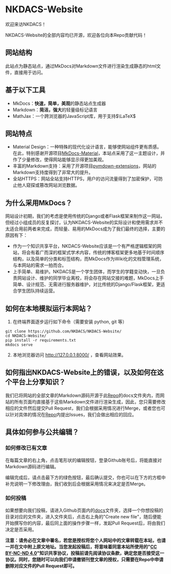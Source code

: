 # NKDACS-Website

欢迎来访NKDACS！

NKDACS-Website的全部内容均已开源，欢迎各位向本Repo贡献代码！

## 网站结构

此站点为静态站点，通过MkDocs对Markdown文件进行渲染生成静态的html文件，直接用于访问。

## 基于以下工具

* MkDocs：**快速，简单，美观**的静态站点生成器
* Markdown：**简洁，强大**的轻量级标记语言
* MathJax：一个跨浏览器的JavaScript库，用于支持$\LaTeX$

## 网站特点

* Material Design：一种特殊的现代化设计语言，能够使网站组件更有质感。在此，特别感谢开源项目[MkDocs-Material](https://github.com/squidfunk/mkdocs-material)，本站点采用了这一主题设计，并作了少量修改，使得网站能够显示得更加美观。
* 丰富的Markdown支持：采用了开源项目[pymdown-extensions](https://github.com/facelessuser/pymdown-extensions/)，网站的Markdown支持度得到了非常大的提升。
* 全站HTTPS：网站全站支持HTTPS，用户的访问流量得到了加密保护，可防止他人窥探或篡改网站浏览数据。

## 为什么采用MkDocs？

网站设计初期，我们的考虑是使用传统的Django或者Flask框架来制作这一网站，但经过小组成员的反复探讨，认为NKDACS-Website的实际设计和使用需求并不太适合用前两者来完成，而轻量、易用的MkDocs成为了我们最终的选择，主要的原因有下：

* 作为一个知识共享平台，NKDACS-Website应该是一个有严格逻辑框架的网站，将会有着广而深的框架式学术内容，传统的博客框架更多地基于时间顺序结构，以及简单的分类和标签结构，而MkDocs作为Wiki化的文档管理系统，与本网站的需求一拍而合。
* 上手简单、易维护。NKDACS是一个学生团体，而学生的学籍变动快，一旦负责网站设计、维护的同学毕业离校，将会存在网站交接的难题，MkDocs上手简单、设计规范、无需进行服务器维护，对比传统的Django/Flask框架，更适合学生团队持续运营。

## 如何在本地模拟运行本网站？

1. 在终端界面逐步运行如下命令（需要安装 python, git 等）

```
git clone https://github.com/NKDACS/NKDACS-Website/
cd NKDACS-Website/
pip install -r requirements.txt
mkdocs serve
```

2. 本地浏览器访问 http://127.0.0.1:8000/ ，查看网站效果。

## 如何指出NKDACS-Website上的错误，以及如何在这个平台上分享知识？

我们已将网站的全部文章的Markdown源码开源于此[Repo](https://github.com/NKDACS/NKDACS-Website)的docs文件夹内，而网站的所有页面均直接基于这些Markdown文件进行渲染生成，因此，您只需要修改相应的文件然后提交Pull Request，我们会根据采用情况进行Merge，或者您也可以针对具体的情况在[Repo](https://github.com/NKDACS/NKDACS-Website)内提出Issues，我们会做出相应的回应。

## 具体如何参与公共编辑？

### 如何修改已有文章

在每篇文章的右上角，点击笔形状的编辑按钮，登录Github账号后，将能直接对Markdown源码进行编辑。

编辑完成后，请点击最下方的绿色按钮，最后确认提交，你也可以在下方的方框中补充说明一下修改理由，我们收到后会根据采用情况来决定是否Merge。

### 如何投稿

如果想要向我们投稿，请进入Github页面内的[docs](https://github.com/NKDACS/NKDACS-Website/tree/master/docs)文件夹，选择一个你想投稿的目录对应的文件夹，进入文件夹后，点击右上角的"Create new file"，随后便能开始撰写你的内容，最后同上面的操作步骤一样，发起Pull Request后，将由我们决定是否采用。

**注意：请务必在文章中署名，若您是授权将您个人网站中的文章转载在本站，也请一并在文中附上原文地址。当您发起投稿后，将意味着同意本站所使用的"[CC BY-NC-ND 4.0](https://creativecommons.org/licenses/by-nc-nd/4.0/deed.zh)"知识共享协议，投稿前请先阅读协议条款，确定您是否接受这一协议。同时，您随时可以向我们申请撤销刊登文章的授权，只需要在Repo中申请删除对应文件的Pull Request即可。**